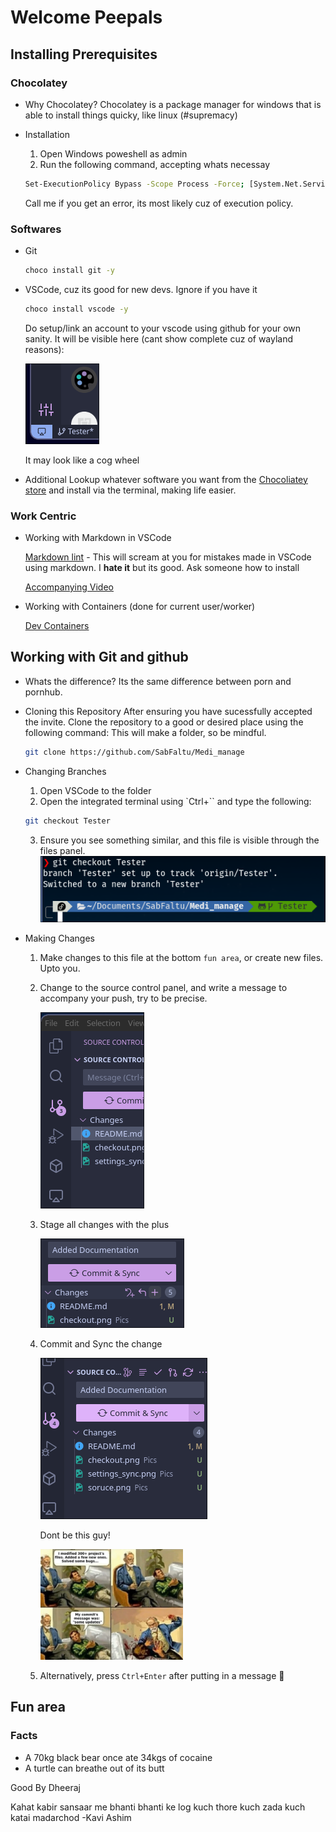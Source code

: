 # Welcome Peepals

## Installing Prerequisites

### Chocolatey

- Why Chocolatey?
  Chocolatey is a package manager for windows that is able to install things quicky, like linux (#supremacy)
- Installation

  1. Open Windows poweshell as admin
  2. Run the following command, accepting whats necessay

  ```bash
  Set-ExecutionPolicy Bypass -Scope Process -Force; [System.Net.ServicePointManager]::SecurityProtocol = [System.Net.ServicePointManager]::SecurityProtocol -bor 3072; iex ((New-Object System.Net.WebClient).DownloadString('https://community.chocolatey.org/install.ps1'))
  ```

  Call me if you get an error, its most likely cuz of execution policy.

### Softwares

- Git

  ```bash
  choco install git -y
  ```

- VSCode, cuz its good for new devs. Ignore if you have it

  ```bash
  choco install vscode -y
  ```

  Do setup/link an account to your vscode using github for your own sanity. It will be visible here (cant show complete cuz of wayland reasons):

  ![Settings Sync](Pics/settings_sync.png)

  It may look like a cog wheel

- Additional
  Lookup whatever software you want from the [Chocoliatey store](https://community.chocolatey.org/packages) and install via the terminal, making life easier.

### Work Centric

- Working with Markdown in VSCode

  [Markdown lint](https://marketplace.visualstudio.com/items?itemName=DavidAnson.vscode-markdownlint) - This will scream at you for mistakes made in VSCode using markdown. I **hate it** but its good. Ask someone how to install

  [Accompanying Video](https://youtu.be/watch?v=Hgucu1ch3mo)

- Working with Containers (done for current user/worker)
  
  [Dev Containers](https://marketplace.visualstudio.com/items?itemName=ms-vscode-remote.remote-containers)

## Working with Git and github

- Whats the difference?
  Its the same difference between porn and pornhub.

- Cloning this Repository
  After ensuring you have sucessfully accepted the invite. Clone the repository to a good or desired place using the following command:
  This will make a folder, so be mindful.

  ```bash
  git clone https://github.com/SabFaltu/Medi_manage
  ```

- Changing Branches

  1. Open VSCode to the folder
  2. Open the integrated terminal using `Ctrl+\`` and type the following:

  ```bash
  git checkout Tester
  ```

  3. Ensure you see something similar, and this file is visible through the files panel.
     ![Checkout](Pics/checkout.png)

- Making Changes

  1. Make changes to this file at the bottom `fun area`, or create new files. Upto you.
  2. Change to the source control panel, and write a message to accompany your push, try to be precise.

     ![src](Pics/soruce.png)

  3. Stage all changes with the plus

     ![Stage](Pics/stage.png)

  4. Commit and Sync the change

     ![Commits](Pics/commit.png)

     Dont be this guy!

     <img src="Pics/Avoid.jpeg" width=50%>
     
  5. Alternatively, press `Ctrl+Enter` after putting in a message 🙂

## Fun area

### Facts

- A 70kg black bear once ate 34kgs of cocaine
- A turtle can breathe out of its butt

Good By Dheeraj 

Kahat kabir sansaar me bhanti bhanti ke log kuch thore kuch zada kuch katai madarchod
   -Kavi Ashim